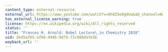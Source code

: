 ```yaml
---
content_type: external-resource
external_url: https://www.youtube.com/watch?v=6hOZ5e0g9Uo&ab_channel=NobelPrize
has_external_license_warning: true
license: https://en.wikipedia.org/wiki/All_rights_reserved
status: ''
title: "Frances H. Arnold: Nobel Lecture\_in Chemistry 2018"
uid: ded5a765-af66-494b-9d79-73c988dafe5b
wayback_url: ''
---
```

